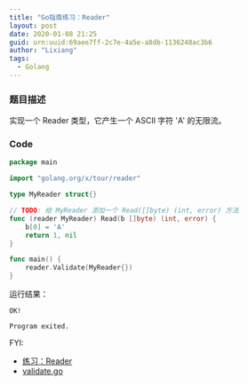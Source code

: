 ```yaml
---
title: "Go指南练习：Reader"
layout: post
date: 2020-01-08 21:25
guid: urn:uuid:69aee7ff-2c7e-4a5e-a8db-1136248ac3b6
author: "Lixiang"
tags:
  - Golang
---
```


### 题目描述
实现一个 Reader 类型，它产生一个 ASCII 字符 'A' 的无限流。


### Code
```go
package main

import "golang.org/x/tour/reader"

type MyReader struct{}

// TODO: 给 MyReader 添加一个 Read([]byte) (int, error) 方法
func (reader MyReader) Read(b []byte) (int, error) {
	b[0] = 'A'
	return 1, nil
}

func main() {
	reader.Validate(MyReader{})
}

```

运行结果：

```shell
OK!

Program exited.
```

FYI:
- [练习：Reader](https://tour.go-zh.org/methods/22)
- [validate.go](https://github.com/golang/tour/blob/master/reader/validate.go)
